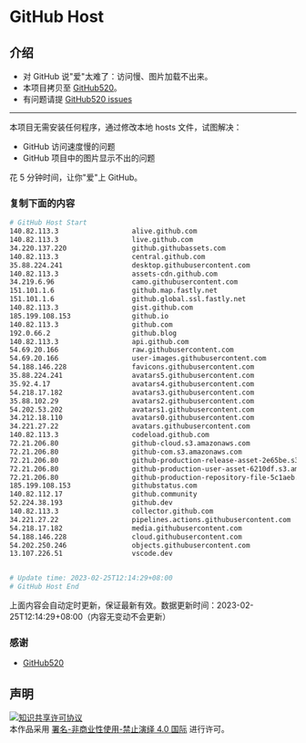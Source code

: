 # GitHub Host
## 介绍
- 对 GitHub 说"爱"太难了：访问慢、图片加载不出来。
- 本项目拷贝至 [GitHub520](https://github.com/521xueweihan/GitHub520)。
- 有问题请提 [GitHub520 issues](https://github.com/521xueweihan/GitHub520/issues/new)

---

本项目无需安装任何程序，通过修改本地 hosts 文件，试图解决：
- GitHub 访问速度慢的问题
- GitHub 项目中的图片显示不出的问题

花 5 分钟时间，让你"爱"上 GitHub。

### 复制下面的内容
```bash
# GitHub Host Start
140.82.113.3                  alive.github.com
140.82.113.3                  live.github.com
34.220.137.220                github.githubassets.com
140.82.113.3                  central.github.com
35.88.224.241                 desktop.githubusercontent.com
140.82.113.3                  assets-cdn.github.com
34.219.6.96                   camo.githubusercontent.com
151.101.1.6                   github.map.fastly.net
151.101.1.6                   github.global.ssl.fastly.net
140.82.113.3                  gist.github.com
185.199.108.153               github.io
140.82.113.3                  github.com
192.0.66.2                    github.blog
140.82.113.3                  api.github.com
54.69.20.166                  raw.githubusercontent.com
54.69.20.166                  user-images.githubusercontent.com
54.188.146.228                favicons.githubusercontent.com
35.88.224.241                 avatars5.githubusercontent.com
35.92.4.17                    avatars4.githubusercontent.com
54.218.17.182                 avatars3.githubusercontent.com
35.88.102.29                  avatars2.githubusercontent.com
54.202.53.202                 avatars1.githubusercontent.com
34.212.18.110                 avatars0.githubusercontent.com
34.221.27.22                  avatars.githubusercontent.com
140.82.113.3                  codeload.github.com
72.21.206.80                  github-cloud.s3.amazonaws.com
72.21.206.80                  github-com.s3.amazonaws.com
72.21.206.80                  github-production-release-asset-2e65be.s3.amazonaws.com
72.21.206.80                  github-production-user-asset-6210df.s3.amazonaws.com
72.21.206.80                  github-production-repository-file-5c1aeb.s3.amazonaws.com
185.199.108.153               githubstatus.com
140.82.112.17                 github.community
52.224.38.193                 github.dev
140.82.113.3                  collector.github.com
34.221.27.22                  pipelines.actions.githubusercontent.com
54.218.17.182                 media.githubusercontent.com
54.188.146.228                cloud.githubusercontent.com
54.202.250.246                objects.githubusercontent.com
13.107.226.51                 vscode.dev


# Update time: 2023-02-25T12:14:29+08:00
# GitHub Host End

```
上面内容会自动定时更新，保证最新有效。数据更新时间：2023-02-25T12:14:29+08:00（内容无变动不会更新）

### 感谢

- [GitHub520](https://github.com/521xueweihan/GitHub520)

## 声明
<a rel="license" href="https://creativecommons.org/licenses/by-nc-nd/4.0/deed.zh"><img alt="知识共享许可协议" style="border-width: 0" src="https://licensebuttons.net/l/by-nc-nd/4.0/88x31.png"></a><br>本作品采用 <a rel="license" href="https://creativecommons.org/licenses/by-nc-nd/4.0/deed.zh">署名-非商业性使用-禁止演绎 4.0 国际</a> 进行许可。